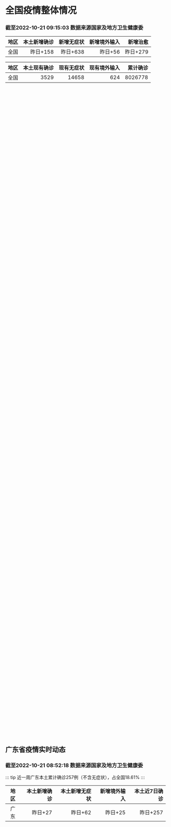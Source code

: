 
# 全国疫情整体情况
### 截至2022-10-21 09:15:03 数据来源国家及地方卫生健康委

|地区|本土新增确诊|新增无症状|新增境外输入|新增治愈|
|:--:|---:|---:|---:|---:|
|全国|昨日+158|昨日+638|昨日+56|昨日+279|

|地区|本土现有确诊|现有无症状|现有境外输入|累计确诊|
|:--:|---:|---:|---:|---:|
|全国|3529|14658|624|8026778|

<ChinaMap :dataList="dataList" :title="title"/>

<div id="chinaDayModify" style="width:100%;height:500px;margin-bottom:10px;"></div>
<div id="chinaAddHistoryData" style="width:100%;height:500px;margin-bottom:10px;"></div>
<div id="chinaNowHistoryData" style="width:100%;height:500px;margin-bottom:10px;"></div>
<div id="chinaTotalHistoryData" style="width:100%;height:500px;margin-bottom:10px;"></div>


## 广东省疫情实时动态
### 截至2022-10-21 08:52:18 数据来源国家及地方卫生健康委

::: tip 近一周广东本土累计确诊257例（不含无症状），占全国18.61%
:::

|地区|本土新增确诊|本土新增无症状|新增境外输入|本土近7日确诊|
|:--:|---:|---:|---:|---:|
|广东|昨日+27|昨日+62|昨日+25|昨日+257|

<div id="guangdongModify" style="width:100%;height:500px;margin-bottom:10px;"></div>
<div id="guangdongTotalHistory" style="width:100%;height:500px;margin-bottom:10px;"></div>
<div id="guangzhouModifyHistory" style="width:100%;height:500px;margin-bottom:10px;"></div>


<script>
import * as echarts from 'echarts'
export default {
  data(){
    return {
      title: '新增本土确诊',
      dataList: [{name: '台湾', value: 0, addList: []},{name: '香港', value: 0, addList: []},{name: '湖北', value: 0, addList: []},{name: '上海', value: 0, addList: []},{name: '吉林', value: 0, addList: []},{name: '广东', value: 27, addList: [{name: '广州', num: 10},{name: '深圳', num: 9},{name: '佛山', num: 6},{name: '清远', num: 1},{name: '肇庆', num: 1},]},{name: '海南', value: 0, addList: []},{name: '四川', value: 7, addList: [{name: '广元', num: 5},{name: '外省返川人员', num: 1},{name: '成都', num: 1},]},{name: '福建', value: 0, addList: []},{name: '北京', value: 15, addList: [{name: '朝阳', num: 4},{name: '未公布来源', num: 4},{name: '丰台', num: 3},{name: '东城', num: 2},{name: '西城', num: 1},]},{name: '内蒙古', value: 27, addList: [{name: '呼和浩特', num: 11},{name: '赤峰', num: 9},{name: '包头', num: 3},{name: '呼伦贝尔', num: 2},{name: '鄂尔多斯', num: 1},]},{name: '陕西', value: 29, addList: [{name: '汉中', num: 16},{name: '西安', num: 11},{name: '渭南', num: 2},]},{name: '浙江', value: 5, addList: [{name: '宁波', num: 5},]},{name: '黑龙江', value: 0, addList: []},{name: '河南', value: 9, addList: [{name: '郑州', num: 9},]},{name: '山东', value: 1, addList: [{name: '滨州', num: 1},]},{name: '云南', value: 3, addList: [{name: '德宏州', num: 3},]},{name: '江苏', value: 2, addList: [{name: '南京', num: 2},]},{name: '天津', value: 6, addList: [{name: '静海区', num: 5},{name: '河北区', num: 1},]},{name: '广西', value: 1, addList: [{name: '南宁', num: 1},]},{name: '河北', value: 0, addList: []},{name: '辽宁', value: 0, addList: []},{name: '新疆', value: 7, addList: [{name: '乌鲁木齐', num: 5},{name: '伊犁哈萨克自治州', num: 2},]},{name: '湖南', value: 7, addList: [{name: '邵阳', num: 3},{name: '怀化', num: 3},{name: '永州', num: 1},]},{name: '安徽', value: 0, addList: []},{name: '江西', value: 0, addList: []},{name: '西藏', value: 0, addList: []},{name: '甘肃', value: 0, addList: []},{name: '重庆', value: 4, addList: [{name: '巴南区', num: 1},{name: '江津区', num: 1},{name: '永川区', num: 1},{name: '巫山县', num: 1},]},{name: '贵州', value: 0, addList: []},{name: '山西', value: 8, addList: [{name: '大同', num: 6},{name: '运城', num: 1},{name: '临汾', num: 1},]},{name: '澳门', value: 0, addList: []},{name: '青海', value: 0, addList: []},{name: '宁夏', value: 0, addList: []},{name: '南海诸岛', value: 0, addList: []}]
    }
  },
  mounted () {
    this.chartChDay = echarts.init(document.getElementById("chinaDayModify"), "dark")
,this.chartChAdd = echarts.init(document.getElementById("chinaAddHistoryData"), "dark")
,this.chartChNow = echarts.init(document.getElementById("chinaNowHistoryData"), "dark")
,this.chartChTotal = echarts.init(document.getElementById("chinaTotalHistoryData"), "dark")
,this.chartGdMod = echarts.init(document.getElementById("guangdongModify"), "dark")
,this.chartGdTotal = echarts.init(document.getElementById("guangdongTotalHistory"), "dark")
,this.chartGzMod = echarts.init(document.getElementById("guangzhouModifyHistory"), "dark")


    const option_gd_mod = {
      title: {
        text: '广东疫情新增趋势（人）'
      },
      tooltip: {
        trigger: 'axis'
      },
      legend: {
        data: ['本土新增确诊', '本土新增无症状', '新增境外输入']
      },
      grid: {
        left: '3%',
        right: '4%',
        bottom: '3%',
        containLabel: true
      },
      toolbox: {
        feature: {
          saveAsImage: {}
        }
      },
      xAxis: {
        type: 'category',
        boundaryGap: false,
        data: ["08.23","08.24","08.25","08.26","08.27","08.28","08.29","08.30","08.31","09.01","09.02","09.03","09.04","09.05","09.06","09.07","09.08","09.09","09.10","09.11","09.12","09.13","09.14","09.15","09.16","09.17","09.18","09.19","09.20","09.21","09.22","09.23","09.24","09.25","09.26","09.27","09.28","09.29","09.30","10.01","10.02","10.03","10.04","10.05","10.06","10.07","10.08","10.09","10.10","10.11","10.12","10.13","10.14","10.15","10.16","10.17","10.18","10.19","10.20",]
      },
      yAxis: {
        type: 'value'
      },
      series: [
        {
          name: '本土新增确诊',
          type: 'line',
          stack: 'Total',
          smooth: true,
          data: [17,4,4,6,13,10,24,25,40,55,65,79,63,43,42,27,36,26,15,17,7,6,5,5,3,2,1,0,3,1,2,5,6,7,12,4,18,16,22,17,19,27,34,37,41,47,34,31,38,43,36,53,60,35,23,36,50,26,27,]
        },
        {
          name: '本土新增无症状',
          type: 'line',
          stack: 'Total',
          smooth: true,
          data: [5,2,4,2,4,3,12,21,34,41,40,24,26,17,18,12,28,6,10,11,4,3,4,1,1,1,2,1,2,2,4,0,0,5,5,2,5,15,21,10,24,16,24,27,34,27,21,24,25,11,17,21,29,29,38,61,48,58,62,]
        },
        {
          name: '新增境外输入',
          type: 'line',
          stack: 'Total',
          smooth: true,
          data: [13,16,18,15,19,12,11,10,13,16,17,18,16,16,19,6,16,23,19,21,12,11,8,10,15,7,11,15,12,13,14,15,12,19,14,15,21,15,11,29,11,19,18,19,27,10,14,27,27,14,17,15,24,18,18,11,12,14,25,]
        }
      ]
    };

    const option_gd_total = {
      title: {
        text: '广东疫情概览（人）'
      },
      tooltip: {
        trigger: 'axis'
      },
      legend: {
        data: ['累计确诊', '累计治愈']
      },
      grid: {
        left: '3%',
        right: '4%',
        bottom: '3%',
        containLabel: true
      },
      toolbox: {
        feature: {
          saveAsImage: {}
        }
      },
      xAxis: {
        type: 'category',
        boundaryGap: false,
        data: ["08.23","08.24","08.25","08.26","08.27","08.28","08.29","08.30","08.31","09.01","09.02","09.03","09.04","09.05","09.06","09.07","09.08","09.09","09.10","09.11","09.12","09.13","09.14","09.15","09.16","09.17","09.18","09.19","09.20","09.21","09.22","09.23","09.24","09.25","09.26","09.27","09.28","09.29","09.30","10.01","10.02","10.03","10.04","10.05","10.06","10.07","10.08","10.09","10.10","10.11","10.12","10.13","10.14","10.15","10.16","10.17","10.18","10.19","10.20",]
      },
      yAxis: {
        type: 'value'
      },
      series: [
        {
          name: '累计确诊',
          type: 'line',
          stack: 'Total',
          smooth: true,
          data: [8781,8801,8822,8844,8879,8898,8933,8968,9021,9092,9174,9271,9350,9413,9474,9507,9559,9608,9642,9680,9699,9716,9729,9744,9762,9771,9783,9798,9813,9827,9843,9863,9881,9905,9931,9950,9991,10022,10055,10101,10131,10177,10229,10285,10353,10410,10458,10516,10581,10638,10691,10759,10843,10896,10947,10994,11056,11106,11138,]
        },
        {
          name: '累计治愈',
          type: 'line',
          stack: 'Total',
          smooth: true,
          data: [8367,8399,8430,8470,8507,8529,8561,8591,8620,8641,8671,8708,8725,8744,8775,8804,8831,8855,8888,8923,8959,9011,9075,9140,9140,9140,9140,9140,9140,9140,9529,9529,9529,9529,9529,9529,9529,9529,9529,9529,9529,9529,9529,9529,9877,9877,9877,9972,10007,10048,10091,10127,10127,10127,10178,10239,10298,10298,10298,]
        }
      ]
    };

    const option_gz_mod = {
      title: {
        text: '广州疫情新增趋势（人）'
      },
      tooltip: {
        trigger: 'axis'
      },
      legend: {
        data: ['本土新增确诊', '本土新增无症状']
      },
      grid: {
        left: '3%',
        right: '4%',
        bottom: '3%',
        containLabel: true
      },
      toolbox: {
        feature: {
          saveAsImage: {}
        }
      },
      xAxis: {
        type: 'category',
        boundaryGap: false,
        data: ["0823","0824","0825","0826","0827","0828","0829","0830","0831","0901","0902","0903","0904","0905","0906","0907","0908","0909","0910","0911","0912","0913","0914","0915","0916","0917","0918","0919","0920","0921","0922","0923","0924","0925","0926","0927","0928","0929","0930","1001","1002","1003","1004","1005","1006","1007","1008","1009","1010","1011","1012","1013","1014","1015","1016","1017","1018","1019","1020",]
      },
      yAxis: {
        type: 'value'
      },
      series: [
        {
          name: '本土新增确诊',
          type: 'line',
          stack: 'Total',
          smooth: true,
          data: [2,0,0,0,1,1,0,5,5,3,7,4,8,5,6,3,2,0,0,0,0,0,0,0,0,1,0,0,0,0,1,4,5,2,2,0,1,1,2,0,5,10,12,14,21,17,18,5,13,6,10,25,23,20,3,16,22,6,10,]
        },
        {
          name: '本土新增无症状',
          type: 'line',
          stack: 'Total',
          smooth: true,
          data: [0,0,0,0,1,1,0,0,4,2,3,0,1,3,1,1,0,0,0,0,0,0,0,0,1,0,1,0,1,2,4,0,0,0,1,1,0,2,0,0,3,7,5,13,8,12,9,15,1,2,7,3,8,16,27,43,31,44,46,]
        }
      ]
    };

    const option_ch_day  = {
      series: [
        {
          type: 'treemap',
          data: [
            {
              name: '本土新增确诊昨日+158',
              value: 158,
            },
            {
              name: '新增无症状昨日+638',
              value: 638,
            },
            {
              name: '新增境外输入昨日+56',
              value: 56,
            },
            {
              name: '新增治愈昨日+279',
              value: 279,
            },
          ]
        }
      ]
    };

    const option_ch_add = {
      title: {
        text: '新增疫情整体走势'
      },
      tooltip: {
        trigger: 'axis'
      },
      legend: {
        data: ['本土确诊', '无症状感染', '新增境外输入']
      },
      grid: {
        left: '3%',
        right: '4%',
        bottom: '3%',
        containLabel: true
      },
      toolbox: {
        feature: {
          saveAsImage: {}
        }
      },
      xAxis: {
        type: 'category',
        boundaryGap: false,
        data: ["08.21","08.22","08.23","08.24","08.25","08.26","08.27","08.28","08.29","08.30","08.31","09.01","09.02","09.03","09.04","09.05","09.06","09.07","09.08","09.09","09.10","09.11","09.12","09.13","09.14","09.15","09.16","09.17","09.18","09.19","09.20","09.21","09.22","09.23","09.24","09.25","09.26","09.27","09.28","09.29","09.30","10.01","10.02","10.03","10.04","10.05","10.06","10.07","10.08","10.09","10.10","10.11","10.12","10.13","10.14","10.15","10.16","10.17","10.18","10.19","10.20",]
      },
      yAxis: {
        type: 'value'
      },
      series: [
        {
          name: '本土确诊',
          type: 'line',
          stack: 'Total',
          smooth: true,
          data: [360,308,380,345,262,250,259,301,349,349,307,318,440,314,303,264,323,241,259,239,179,164,188,196,126,102,76,106,92,104,123,114,121,129,159,235,173,119,106,97,106,116,189,250,223,183,216,447,441,373,427,374,322,249,291,174,182,208,204,164,158,]
        },
        {
          name: '无症状感染',
          type: 'line',
          stack: 'Total',
          smooth: true,
          data: [1464,1440,1261,1289,1239,1106,1035,1255,1368,1326,1596,1567,1379,1359,1249,1235,1247,1093,1033,994,959,785,727,762,823,746,505,930,715,525,485,512,627,624,601,597,636,625,526,625,549,432,466,626,747,1005,1267,1301,1307,1566,1662,1386,1154,1010,900,668,534,587,630,643,638,]
        },
        {
          name: '新增境外输入',
          type: 'line',
          stack: 'Total',
          smooth: true,
          data: [67,74,33,45,50,50,48,51,33,43,61,55,62,70,46,46,57,39,42,51,55,62,54,41,41,59,64,48,55,48,43,51,54,59,58,60,72,75,64,59,66,63,51,57,50,46,72,54,62,61,64,43,50,64,70,70,63,42,43,47,56,]
        }
      ]
    };

    const option_ch_now = {
      title: {
        text: '现有疫情整体走势'
      },
      tooltip: {
        trigger: 'axis'
      },
      legend: {
        data: ['本土确诊', '无症状感染', '新增境外输入']
      },
      grid: {
        left: '3%',
        right: '4%',
        bottom: '3%',
        containLabel: true
      },
      toolbox: {
        feature: {
          saveAsImage: {}
        }
      },
      xAxis: {
        type: 'category',
        boundaryGap: false,
        data: ["08.21","08.22","08.23","08.24","08.25","08.26","08.27","08.28","08.29","08.30","08.31","09.01","09.02","09.03","09.04","09.05","09.06","09.07","09.08","09.09","09.10","09.11","09.12","09.13","09.14","09.15","09.16","09.17","09.18","09.19","09.20","09.21","09.22","09.23","09.24","09.25","09.26","09.27","09.28","09.29","09.30","10.01","10.02","10.03","10.04","10.05","10.06","10.07","10.08","10.09","10.10","10.11","10.12","10.13","10.14","10.15","10.16","10.17","10.18","10.19","10.20",]
      },
      yAxis: {
        type: 'value'
      },
      series: [
        {
          name: '本土确诊',
          type: 'line',
          stack: 'Total',
          smooth: true,
          data: [7884,7679,7426,7132,7027,6660,6364,6101,5973,5834,5779,5658,5756,5636,5668,5670,5709,5713,5666,5575,5403,5083,4851,4714,4334,3681,3502,3293,3070,2881,2726,2606,2494,2477,2395,2404,2381,2378,2365,2359,2301,2314,2306,2341,2261,2263,2329,2666,2977,3240,3460,3637,3779,3824,3906,3854,3808,3777,3677,3595,3529,]
        },
        {
          name: '无症状感染',
          type: 'line',
          stack: 'Total',
          smooth: true,
          data: [699,712,660,632,621,597,568,547,510,501,519,530,551,562,559,557,571,548,560,560,567,568,566,563,550,565,586,572,576,577,571,577,564,563,552,558,585,613,632,610,608,631,623,629,615,620,628,633,641,646,644,623,618,632,657,650,655,636,635,623,624,]
        },
        {
          name: '新增境外输入',
          type: 'line',
          stack: 'Total',
          smooth: true,
          data: [20791,21414,21435,21470,21752,21618,21301,21326,21729,22052,22906,23471,23260,23287,23491,23860,24163,24009,23400,22660,22555,21919,21298,20832,20206,18729,18148,17756,17213,16241,14762,14010,13518,11627,11277,10573,10414,10373,10105,9829,9770,9618,8814,8449,8109,8069,8744,9419,10193,11206,11944,12805,13455,13998,14442,14606,14679,14750,14715,14774,14658,]
        }
      ]
    };

    const option_ch_total = {
      title: {
        text: '累计疫情整体走势'
      },
      tooltip: {
        trigger: 'axis'
      },
      legend: {
        data: ['确诊(含港澳台)', '死亡(含港澳台)']
      },
      grid: {
        left: '3%',
        right: '4%',
        bottom: '3%',
        containLabel: true
      },
      toolbox: {
        feature: {
          saveAsImage: {}
        }
      },
      xAxis: {
        type: 'category',
        boundaryGap: false,
        data: ["08.21","08.22","08.23","08.24","08.25","08.26","08.27","08.28","08.29","08.30","08.31","09.01","09.02","09.03","09.04","09.05","09.06","09.07","09.08","09.09","09.10","09.11","09.12","09.13","09.14","09.15","09.16","09.17","09.18","09.19","09.20","09.21","09.22","09.23","09.24","09.25","09.26","09.27","09.28","09.29","09.30","10.01","10.02","10.03","10.04","10.05","10.06","10.07","10.08","10.09","10.10","10.11","10.12","10.13","10.14","10.15","10.16","10.17","10.18","10.19","10.20",]
      },
      yAxis: {
        type: 'value'
      },
      series: [
        {
          name: '确诊(含港澳台)',
          type: 'line',
          stack: 'Total',
          smooth: true,
          data: [5656972,5675269,5703179,5733500,5762559,5790726,5817871,5846327,5868458,5901615,5938060,5974028,6009747,6044288,6080405,6106096,6144277,6187141,6223835,6259551,6296680,6330038,6356783,6404975,6455788,6502479,6545234,6585920,6626392,6655661,6701113,6748819,6792066,6833790,6872895,6912675,6942179,6988610,7037863,7083359,7127469,7171159,7215114,7249310,7299603,7355347,7402656,7454504,7499946,7499946,7578751,7621171,7621171,7621171,7778306,7822739,7865269,7895059,7895059,7895059,8026778,]
        },
        {
          name: '死亡(含港澳台)',
          type: 'line',
          stack: 'Total',
          smooth: true,
          data: [24471,24499,24525,24557,24603,24655,24699,24740,24766,24806,24836,24883,24927,24976,25019,25058,25088,25130,25171,25237,25275,25315,25354,25381,25428,25491,25553,25603,25671,25712,25744,25792,25868,26074,26132,26176,26244,26278,26330,26388,26446,26500,26568,26609,21422,26706,26769,26823,26823,26823,26823,26823,26823,26823,26823,26823,26823,26823,26823,26823,26823,]
        }
      ]
    };

    this.chartGdMod.setOption(option_gd_mod);
    this.chartGdTotal.setOption(option_gd_total);
    this.chartGzMod.setOption(option_gz_mod);
    this.chartChDay.setOption(option_ch_day);
    this.chartChAdd.setOption(option_ch_add);
    this.chartChNow.setOption(option_ch_now);
    this.chartChTotal.setOption(option_ch_total);
  }
}
</script>

## 广东省各地区疫情情况

::: danger 173个中高风险地区
:::

|地区|本土新增确诊|本土新增无症状|本土近7日确诊|中高风险地区|
|:--:|---:|---:|---:|---:|
|广州|+10|+46|+100|+66|
|深圳|+9|+5|+83|+85|
|佛山|+6|+1|+43|+7|
|清远|+1|0|+6|0|
|肇庆|+1|0|+1|0|
|中山|0|+7|+8|+3|
|揭阳|0|+3|+1|+4|
|东莞|0|0|+12|+8|
|惠州|0|0|+2|0|
|汕头|0|0|+1|0|
|汕尾|0|0|0|0|
|阳江|0|0|0|0|
|茂名|0|0|0|0|
|梅州|0|0|0|0|
|珠海|0|0|0|0|
|潮州|0|0|0|0|
|湛江|0|0|0|0|
|河源|0|0|0|0|
|云浮|0|0|0|0|
|江门|0|0|0|0|
|韶关|0|0|0|0|


## 广东疫情热点动态

  
### 10-21 09:29
::: tip 即日起，恢复！深圳交通发布通知

据“深圳交通”昨天（20日）12:21通知

即日起，深惠跨市公交

M325、M497、M478线

恢复正常运营...

深圳大件事

[阅读全文](https://mp.weixin.qq.com/s?__biz=MzA4NTczOTMzMQ==&mid=2651391492&idx=3&sn=c112f804b988f6707f732605542aff78&chksm=842ef428b3597d3e884787d5901a1deedc9067f1f97cd2a6bdb336df2185528404abedf08239&mpshare=1&scene=1&srcid=1021U4D6d9ncyQwIEzIhgT7R&sharer_sharetime=1666317569845&sharer_shareid=cf6417681f1ab593d86f6816cedb531b&version=4.0.19.6020&platform=win#rd)
:::

### 10-21 09:19
::: tip 深圳10月20日新增本土新冠阳性14例，详情公布
深圳卫健委通报，10月20日0-24时，深圳新增14例阳性病例。9例诊断为新冠肺炎确诊病例，5例诊断为新冠病毒无症状感染者。其中，在集中隔离观察人员中发现8例，在居家隔离医学观察人员中发现5例，在社区...

信息来源：界面新闻

[阅读全文](https://h5.baike.qq.com/mobile/landing.html?docid=20221021A019O100&isNews=1&adtag=wxjk.yqssc.yqdt)
:::

### 10-21 08:48
::: tip 广东10月20日新增本土确诊病例27例、本土无症状感染者62例
广东卫健委通报，10月20日0-24时，全省新增本土确诊病例27例（广州10例，深圳9例，佛山6例，肇庆1例，清远1例）；新增本土无症状感染者62例（广州46例，深圳5例，佛山1例，中山7例，揭阳3例...

信息来源：界面新闻

[阅读全文](https://h5.baike.qq.com/mobile/landing.html?docid=20221021A010J500&isNews=1&adtag=wxjk.yqssc.yqdt)
:::

### 10-21 08:40
::: tip 2022年10月21日广东省新冠肺炎疫情情况
                                                        　　10月20日0-24时，全省新增本土确诊病例27例（广州10例，深圳9例，佛山6例，...

信息来源：广东省卫生健康委员会

[阅读全文](https://h5.baike.qq.com/mobile/landing.html?docid=WJW20221021HEVR1QBP&isNews=1&adtag=wxjk.yqssc.yqdt)
:::

### 10-20 23:01
::: tip 20日惠来县新增3例新冠病毒无症状感染者
10月20日0-16时，惠来县新增3例新冠病毒无症状感染者，在本土确诊者1和无症状感染者1的隔离管控密接人员中发现，目前已转运至定点医疗机构隔离观察治疗。无症状感染者2，女，居住在溪西镇溪二村无症状感...

信息来源：南方PLUS

[阅读全文](https://h5.baike.qq.com/mobile/landing.html?docid=20221020A08UIU00&isNews=1&adtag=wxjk.yqssc.yqdt)
:::

### 10-20 22:56
::: tip 中山黄圃发现1管核酸检测异常，主要活动轨迹公布
南都讯 记者侯玉晓 根据“黄圃发布”的消息，10月20日，中山市黄圃镇发现1管新冠核酸检测异常。经初步流调，该核酸检测异常人员在黄圃镇主要活动轨迹如下：如有到访过以上重点场所者，请尽快向属地村（社区）...

信息来源：南方都市报

[阅读全文](https://h5.baike.qq.com/mobile/landing.html?docid=20221020A08TRK00&isNews=1&adtag=wxjk.yqssc.yqdt)
:::

### 10-20 22:55
::: tip 10月21日惠城区开设74个免费便民核酸采样点
南都讯 记者杨振华 10月20日，惠城区新型冠状病毒肺炎疫情防控领导小组办公室核酸检测工作专班发布公告，为进一步做好新冠疫情防控工作，切实保障广大人民群众的生命安全和身体健康，满足广大市民朋友和旅客朋...

南方都市报

[阅读全文](https://view.inews.qq.com/a/20221020A08TKO00?&chlid=news_news_top&uid=100188415180#)
:::

### 10-20 21:42
::: tip 广东广州疫情上升势头得到初步控制 乌鲁木齐推进疫情防控攻坚行动
　广州疫情上升势头得到初步控制 深圳社会面零新增
　　广东省19日新增本土确诊26例、无症状感染者58例，新增本土感染人数在连续两日近百例(97例、98例)后开始下降。上述感染者依然主要来自广州市(6...

中国新闻网

[阅读全文](https://view.inews.qq.com/a/20221020A08C6V00?&chlid=news_news_top&uid=100188415180#)
:::

### 10-20 20:18
::: tip 深圳市南山区多地调整风险等级
根据当前我区疫情防控工作需要，按照国务院应对新型冠状病毒肺炎疫情联防联控机制综合组《新型冠状病毒肺炎疫情防控方案（第九版）》相关规定，经专家组研判，自2022年10月19日起，将桃源街道平山村45、4...

北京日报客户端

[阅读全文](https://view.inews.qq.com/a/20221020A07MHW00?&chlid=news_news_top&uid=100188415180#)
:::

### 10-20 19:05
::: tip 广东揭阳惠来县新增3例无症状感染者
“揭阳发布”微信公众号消息，10月20日0-16时，惠来县新增3例新冠病毒无症状感染者，在本土确诊者1和无症状感染者1的隔离管控密接人员中发现，目前已转运至定点医疗机构隔离观察治疗。无症状感染者2，女...

信息来源：界面新闻

[阅读全文](https://h5.baike.qq.com/mobile/landing.html?docid=20221020A06XLR00&isNews=1&adtag=wxjk.yqssc.yqdt)
:::

